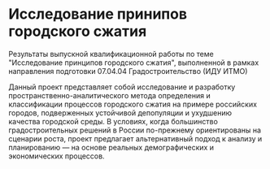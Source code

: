 # Исследование принипов городского сжатия
Результаты выпускной квалификационной работы по теме "Исследование принципов городского сжатия", выполненной в рамках направления подготовки 07.04.04 Градостроительство (ИДУ ИТМО)

Данный проект представляет собой исследование и разработку пространственно-аналитического метода определения и классификации процессов городского сжатия на примере российских городов, подверженных устойчивой депопуляции и ухудшению качества городской среды. В условиях, когда большинство градостроительных решений в России по-прежнему ориентированы на сценарии роста, проект предлагает альтернативный подход к анализу и планированию — на основе реальных демографических и экономических процессов.
